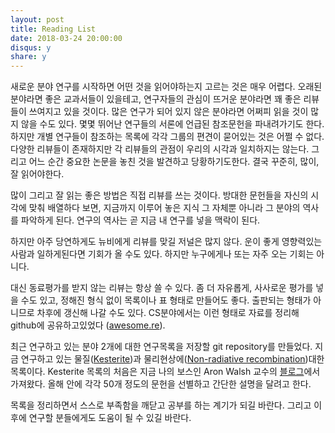```yaml
---
layout: post
title: Reading List
date: 2018-03-24 20:00:00
disqus: y
share: y
---
```

새로운 분야 연구를 시작하면 어떤 것을 읽어야하는지 고르는 것은 매우 어렵다. 오래된 분야라면 좋은 교과서들이 있을테고, 연구자들의 관심이 뜨거운 분야라면 꽤 좋은 리뷰들이 쓰여지고 있을 것이다. 많은 연구가 되어 있지 않은 분야라면 어쩌피 읽을 것이 많지 않을 수도 있다. 몇몇 뛰어난 연구들의 서론에 언급된 참조문헌을 파내려가기도 한다. 하지만 개별 연구들이 참조하는 목록에 각각 그룹의 편견이 묻어있는 것은 어쩔 수 없다. 다양한 리뷰들이 존재하지만 각 리뷰들의 관점이 우리의 시각과 일치하지는 않는다. 그리고 어느 순간 중요한 논문을 놓친 것을 발견하고 당황하기도한다. 결국 꾸준히, 많이, 잘 읽어야한다.

많이 그리고 잘 읽는 좋은 방법은 직접 리뷰를 쓰는 것이다. 방대한 문헌들을 자신의 시각에 맞춰 배열하다 보면, 지금까지 이루어 놓은 지식 그 자체뿐 아니라 그 분야의 역사를 파악하게 된다. 연구의 역사는 곧 지금 내 연구를 넣을 맥락이 된다. 

하지만 아주 당연하게도 뉴비에게 리뷰를 맞길 저널은 많지 않다. 운이 좋게 영향력있는 사람과 일하게된다면 기회가 올 수도 있다. 하지만 누구에게나 또는 자주 오는 기회는 아니다. 

대신 동료평가를 받지 않는 리뷰는 항상 쓸 수 있다. 좀 더 자유롭게, 사사로운 평가를 넣을 수도 있고, 정해진 형식 없이 목록이나 표 형태로 만들어도 좋다. 출판되는 형태가 아니므로 차후에 갱신해 나갈 수도 있다. CS분야에서는 이런 형태로 자료를 정리해 github에 공유하고있었다 ([awesome.re](awesome.re)). 

최근 연구하고 있는 분야 2개에 대한 연구목록을 저장할 git repository를 만들었다. 지금 연구하고 있는 물질([Kesterite]( https://github.com/frssp/awesome-kesterite-papers ))과 물리현상에([Non-radiative recombination]( https://github.com/frssp/awesome-nonradiative-recombination-papers ))대한 목록이다. Kesterite 목록의 처음은 지금 나의 보스인 Aron Walsh 교수의 [블로그]( https://thelostelectron.wordpress.com/2015/05/28/beginners-guide-to-kesterite-czts-solar-cells/)에서 가져왔다. 올해 안에 각각 50개 정도의 문헌을 선별하고 간단한 설명을 달려고 한다.

목록을 정리하면서 스스로 부족함을 깨닫고 공부를 하는 계기가 되길 바란다. 그리고 이 후에 연구할 분들에게도 도움이 될 수 있길 바란다.

